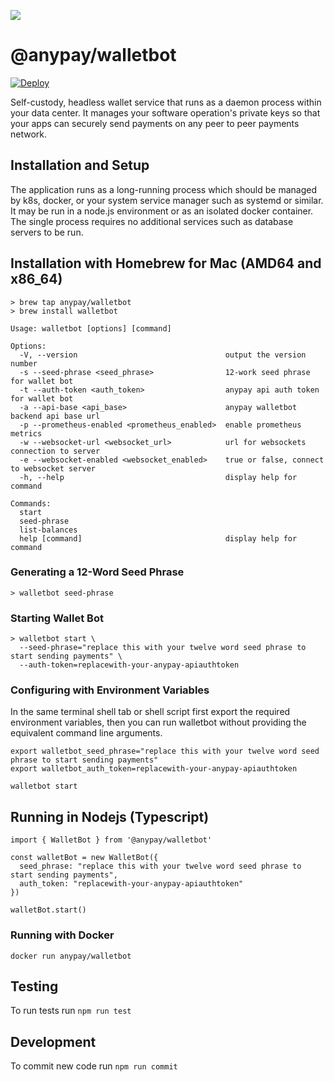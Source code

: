 ![](https://plugins.whatsonchain.com/api/plugin/main/ea8205469186c12f6b23866d3ef50ab84f6f6b82dab43075e0229ab32ca6f5bc/0)

# @anypay/walletbot

[![Deploy](https://www.herokucdn.com/deploy/button.svg)](https://heroku.com/deploy?template=https://github.com/anypay/walletbot-heroku)

Self-custody, headless wallet service that runs as a daemon process within your data center. It manages your software operation's private keys so that your apps can securely send payments on any peer to peer payments network.

## Installation and Setup

The application runs as a long-running process which should be managed by k8s, docker, or your system service manager such as systemd or similar. It may be run in a node.js environment or as an isolated docker container. The single process requires no additional services such as database servers to be run.

## Installation with Homebrew for Mac (AMD64 and x86_64)

```
> brew tap anypay/walletbot
> brew install walletbot
```

```
Usage: walletbot [options] [command]

Options:
  -V, --version                                 output the version number
  -s --seed-phrase <seed_phrase>                12-work seed phrase for wallet bot
  -t --auth-token <auth_token>                  anypay api auth token for wallet bot
  -a --api-base <api_base>                      anypay walletbot backend api base url
  -p --prometheus-enabled <prometheus_enabled>  enable prometheus metrics
  -w --websocket-url <websocket_url>            url for websockets connection to server
  -e --websocket-enabled <websocket_enabled>    true or false, connect to websocket server
  -h, --help                                    display help for command

Commands:
  start
  seed-phrase
  list-balances
  help [command]                                display help for command
```

### Generating a 12-Word Seed Phrase

```
> walletbot seed-phrase
```

### Starting Wallet Bot

```
> walletbot start \
  --seed-phrase="replace this with your twelve word seed phrase to start sending payments" \
  --auth-token=replacewith-your-anypay-apiauthtoken
```

### Configuring with Environment Variables
In the same terminal shell tab or shell script first export the required environment variables,
then you can run walletbot without providing the equivalent command line arguments.

```
export walletbot_seed_phrase="replace this with your twelve word seed phrase to start sending payments"
export walletbot_auth_token=replacewith-your-anypay-apiauthtoken

walletbot start
```

## Running in Nodejs (Typescript)

```
import { WalletBot } from '@anypay/walletbot'

const walletBot = new WalletBot({
  seed_phrase: "replace this with your twelve word seed phrase to start sending payments",
  auth_token: "replacewith-your-anypay-apiauthtoken"
})

walletBot.start()

```

### Running with Docker

`docker run anypay/walletbot`

## Testing

To run tests run `npm run test`

## Development

To commit new code run `npm run commit`


